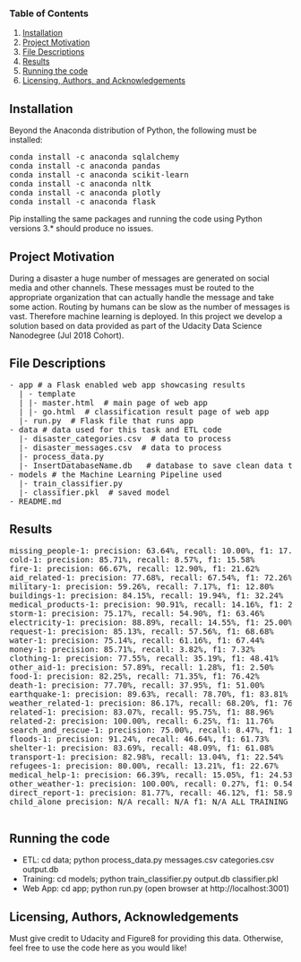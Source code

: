 ### Table of Contents

 

1. [Installation](https://github.com/aagiss/DSND_disasterResponse#installation)
2. [Project Motivation](https://github.com/aagiss/DSND_disasterResponse#motivation)
3. [File Descriptions](https://github.com/aagiss/DSND_disasterResponse#files)
4. [Results](https://github.com/aagiss/DSND_disasterResponse#results)
5. [Running the code](https://github.com/aagiss/DSND_disasterResponse#running)
6. [Licensing, Authors, and Acknowledgements](https://github.com/aagiss/DSND_disasterResponse#licensing)

 

## Installation <a name="installation"></a>

 

Beyond the Anaconda distribution of Python, the following must be installed:
<pre>
conda install -c anaconda sqlalchemy
conda install -c anaconda pandas
conda install -c anaconda scikit-learn
conda install -c anaconda nltk
conda install -c anaconda plotly
conda install -c anaconda flask
</pre>

Pip installing the same packages and running the code using Python versions 3.* should produce no issues.


## Project Motivation <a name="motivation"></a>

 

During a disaster a huge number of messages are generated on social media and other channels. These messages must be routed to the appropriate organization that can actually handle the message and take some action. Routing by humans can be slow as the number of messages is vast. Therefore machine learning is deployed. In this project we develop a solution based on data provided as part of the Udacity Data Science Nanodegree (Jul 2018 Cohort).  



## File Descriptions <a name="files"></a>

 
<pre>
- app # a Flask enabled web app showcasing results
  | - template
  | |- master.html  # main page of web app
  | |- go.html  # classification result page of web app
  |- run.py  # Flask file that runs app
- data # data used for this task and ETL code
  |- disaster_categories.csv  # data to process 
  |- disaster_messages.csv  # data to process
  |- process_data.py
  |- InsertDatabaseName.db   # database to save clean data to
- models # the Machine Learning Pipeline used
  |- train_classifier.py
  |- classifier.pkl  # saved model 
- README.md
</pre>

## Results <a name="results"></a>

<pre>
missing_people-1: precision: 63.64%, recall: 10.00%, f1: 17.28%
cold-1: precision: 85.71%, recall: 8.57%, f1: 15.58%
fire-1: precision: 66.67%, recall: 12.90%, f1: 21.62%
aid_related-1: precision: 77.68%, recall: 67.54%, f1: 72.26%
military-1: precision: 59.26%, recall: 7.17%, f1: 12.80%
buildings-1: precision: 84.15%, recall: 19.94%, f1: 32.24%
medical_products-1: precision: 90.91%, recall: 14.16%, f1: 24.51%
storm-1: precision: 75.17%, recall: 54.90%, f1: 63.46%
electricity-1: precision: 88.89%, recall: 14.55%, f1: 25.00%
request-1: precision: 85.13%, recall: 57.56%, f1: 68.68%
water-1: precision: 75.14%, recall: 61.16%, f1: 67.44%
money-1: precision: 85.71%, recall: 3.82%, f1: 7.32%
clothing-1: precision: 77.55%, recall: 35.19%, f1: 48.41%
other_aid-1: precision: 57.89%, recall: 1.28%, f1: 2.50%
food-1: precision: 82.25%, recall: 71.35%, f1: 76.42%
death-1: precision: 77.70%, recall: 37.95%, f1: 51.00%
earthquake-1: precision: 89.63%, recall: 78.70%, f1: 83.81%
weather_related-1: precision: 86.17%, recall: 68.20%, f1: 76.14%
related-1: precision: 83.07%, recall: 95.75%, f1: 88.96%
related-2: precision: 100.00%, recall: 6.25%, f1: 11.76%
search_and_rescue-1: precision: 75.00%, recall: 8.47%, f1: 15.23%
floods-1: precision: 91.24%, recall: 46.64%, f1: 61.73%
shelter-1: precision: 83.69%, recall: 48.09%, f1: 61.08%
transport-1: precision: 82.98%, recall: 13.04%, f1: 22.54%
refugees-1: precision: 80.00%, recall: 13.21%, f1: 22.67%
medical_help-1: precision: 66.39%, recall: 15.05%, f1: 24.53%
other_weather-1: precision: 100.00%, recall: 0.27%, f1: 0.54%
direct_report-1: precision: 81.77%, recall: 46.12%, f1: 58.98%
child_alone precision: N/A recall: N/A f1: N/A ALL TRAINING SAMPLES BELONG TO SINGLE CLASS

</pre>

## Running the code <a name="running"></a>

* ETL: cd data; python process_data.py messages.csv categories.csv output.db
* Training: cd models; python train_classifier.py output.db classifier.pkl
* Web App: cd app; python run.py (open browser at http://localhost:3001)

## Licensing, Authors, Acknowledgements <a name="licensing"></a>

 

Must give credit to Udacity and Figure8 for providing this data.  Otherwise, feel free to use the code here as you would like!
